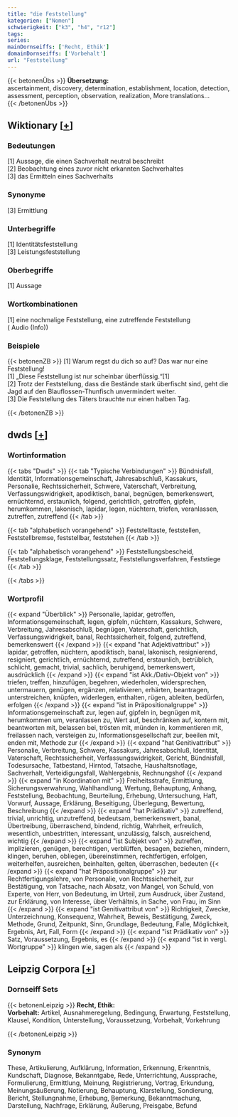 ```yaml
---
title: "die Feststellung"
kategorien: ["Nomen"]
schwierigkeit: ["k3", "h4", "r12"]
tags:
series:
mainDornseiffs: ['Recht, Ethik']
domainDornseiffs: ['Vorbehalt']
url: "Feststellung"
---
```


{{< betonenÜbs >}}
**Übersetzung:**  
ascertainment, discovery, determination, establishment, location, detection, assessment, perception, observation, realization, More translations...  
{{< /betonenÜbs >}}

## Wiktionary [[+](https://de.wiktionary.org/wiki/Feststellung)]

### Bedeutungen
[1] Aussage, die einen Sachverhalt neutral beschreibt  
[2] Beobachtung eines zuvor nicht erkannten Sachverhaltes  
[3] das Ermitteln eines Sachverhalts  

### Synonyme
[3] Ermittlung  

### Unterbegriffe
[1] Identitätsfeststellung  
[3] Leistungsfeststellung  

### Oberbegriffe
[1] Aussage  

### Wortkombinationen
[1] eine nochmalige Feststellung, eine zutreffende Feststellung ( Audio (Info))  

### Beispiele
{{< betonenZB >}}
[1] Warum regst du dich so auf? Das war nur eine Feststellung!  
[1] „Diese Feststellung ist nur scheinbar überflüssig.“[1]  
[2] Trotz der Feststellung, dass die Bestände stark überfischt sind, geht die Jagd auf den Blauflossen-Thunfisch unvermindert weiter.  
[3] Die Feststellung des Täters brauchte nur einen halben Tag.  

{{< /betonenZB >}}


## dwds [[+](https://www.dwds.de/wb/Feststellung)]

### Wortinformation
{{< tabs "Dwds" >}}
{{< tab "Typische Verbindungen" >}}
Bündnisfall, Identität, Informationsgemeinschaft, Jahresabschluß, Kassakurs, Personalie, Rechtssicherheit, Schwere, Vaterschaft, Verbreitung, Verfassungswidrigkeit, apodiktisch, banal, begnügen, bemerkenswert, ernüchternd, erstaunlich, folgend, gerichtlich, getroffen, gipfeln, herumkommen, lakonisch, lapidar, legen, nüchtern, triefen, veranlassen, zutreffen, zutreffend
{{< /tab >}}

{{< tab "alphabetisch vorangehend" >}}
Feststelltaste, feststellen, Feststellbremse, feststellbar, feststehen
{{< /tab >}}

{{< tab "alphabetisch vorangehend" >}}
Feststellungsbescheid, Feststellungsklage, Feststellungssatz, Feststellungsverfahren, Feststiege
{{< /tab >}}

{{< /tabs >}}

### Wortprofil
{{< expand "Überblick" >}} Personalie, lapidar, getroffen, Informationsgemeinschaft, legen, gipfeln, nüchtern, Kassakurs, Schwere, Verbreitung, Jahresabschluß, begnügen, Vaterschaft, gerichtlich, Verfassungswidrigkeit, banal, Rechtssicherheit, folgend, zutreffend, bemerkenswert {{< /expand >}}
{{< expand "hat Adjektivattribut" >}} lapidar, getroffen, nüchtern, apodiktisch, banal, lakonisch, resignierend, resigniert, gerichtlich, ernüchternd, zutreffend, erstaunlich, betrüblich, schlicht, gemacht, trivial, sachlich, beruhigend, bemerkenswert, ausdrücklich {{< /expand >}}
{{< expand "ist Akk./Dativ-Objekt von" >}} triefen, treffen, hinzufügen, begehren, wiederholen, widersprechen, untermauern, genügen, ergänzen, relativieren, erhärten, beantragen, unterstreichen, knüpfen, widerlegen, enthalten, rügen, ableiten, bedürfen, erfolgen {{< /expand >}}
{{< expand "ist in Präpositionalgruppe" >}} Informationsgemeinschaft zur, legen auf, gipfeln in, begnügen mit, herumkommen um, veranlassen zu, Wert auf, beschränken auf, kontern mit, beantworten mit, belassen bei, trösten mit, münden in, kommentieren mit, freilassen nach, versteigen zu, Informationsgesellschaft zur, beeilen mit, enden mit, Methode zur {{< /expand >}}
{{< expand "hat Genitivattribut" >}} Personalie, Verbreitung, Schwere, Kassakurs, Jahresabschluß, Identität, Vaterschaft, Rechtssicherheit, Verfassungswidrigkeit, Gericht, Bündnisfall, Todesursache, Tatbestand, Hirntod, Tatsache, Haushaltsnotlage, Sachverhalt, Verteidigungsfall, Wahlergebnis, Rechnungshof {{< /expand >}}
{{< expand "in Koordination mit" >}} Freiheitsstrafe, Ermittlung, Sicherungsverwahrung, Wahlhandlung, Wertung, Behauptung, Anhang, Feststellung, Beobachtung, Beurteilung, Erhebung, Untersuchung, Haft, Vorwurf, Aussage, Erklärung, Beseitigung, Überlegung, Bewertung, Beschreibung {{< /expand >}}
{{< expand "hat Prädikativ" >}} zutreffend, trivial, unrichtig, unzutreffend, bedeutsam, bemerkenswert, banal, Übertreibung, überraschend, bindend, richtig, Wahrheit, erfreulich, wesentlich, unbestritten, interessant, unzulässig, falsch, ausreichend, wichtig {{< /expand >}}
{{< expand "ist Subjekt von" >}} zutreffen, implizieren, genügen, berechtigen, verblüffen, besagen, beziehen, mindern, klingen, beruhen, obliegen, übereinstimmen, rechtfertigen, erfolgen, weiterhelfen, ausreichen, beinhalten, gelten, überraschen, bedeuten {{< /expand >}}
{{< expand "hat Präpositionalgruppe" >}} zur Rechtfertigungslehre, von Personalie, von Rechtssicherheit, zur Bestätigung, von Tatsache, nach Absatz, von Mangel, von Schuld, von Experte, von Herr, von Bedeutung, im Urteil, zum Ausdruck, über Zustand, zur Erklärung, von Interesse, über Verhältnis, in Sache, von Frau, im Sinn {{< /expand >}}
{{< expand "ist Genitivattribut von" >}} Richtigkeit, Zwecke, Unterzeichnung, Konsequenz, Wahrheit, Beweis, Bestätigung, Zweck, Methode, Grund, Zeitpunkt, Sinn, Grundlage, Bedeutung, Falle, Möglichkeit, Ergebnis, Art, Fall, Form {{< /expand >}}
{{< expand "ist Prädikativ von" >}} Satz, Voraussetzung, Ergebnis, es {{< /expand >}}
{{< expand "ist in vergl. Wortgruppe" >}} klingen wie, sagen als {{< /expand >}}

## Leipzig Corpora [[+](https://corpora.uni-leipzig.de/en/res?word=Feststellung&corpusId=deu_newscrawl-public_2018)]

### Dornseiff Sets
{{< betonenLeipzig >}}
**Recht, Ethik:**  
**Vorbehalt:** Artikel, Ausnahmeregelung, Bedingung, Erwartung, Feststellung, Klausel, Kondition, Unterstellung, Voraussetzung, Vorbehalt, Vorkehrung  

{{< /betonenLeipzig >}}

### Synonym
These, Artikulierung, Aufklärung, Information, Erkennung, Erkenntnis, Kundschaft, Diagnose, Bekanntgabe, Rede, Unterrichtung, Aussprache, Formulierung, Ermittlung, Meinung, Registrierung, Vortrag, Erkundung, Meinungsäußerung, Notierung, Behauptung, Klarstellung, Sondierung, Bericht, Stellungnahme, Erhebung, Bemerkung, Bekanntmachung, Darstellung, Nachfrage, Erklärung, Äußerung, Preisgabe, Befund

